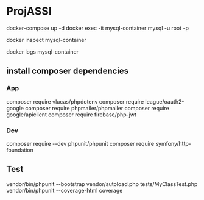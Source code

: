 # ProjASSI

docker-compose up -d
docker exec -it mysql-container mysql -u root -p

docker inspect mysql-container 

docker logs mysql-container   

## install composer dependencies
### App
composer require vlucas/phpdotenv
composer require league/oauth2-google
composer require phpmailer/phpmailer
composer require google/apiclient
composer require firebase/php-jwt

### Dev 
composer require --dev phpunit/phpunit
composer require symfony/http-foundation

## Test
vendor/bin/phpunit --bootstrap vendor/autoload.php tests/MyClassTest.php
vendor/bin/phpunit --coverage-html coverage